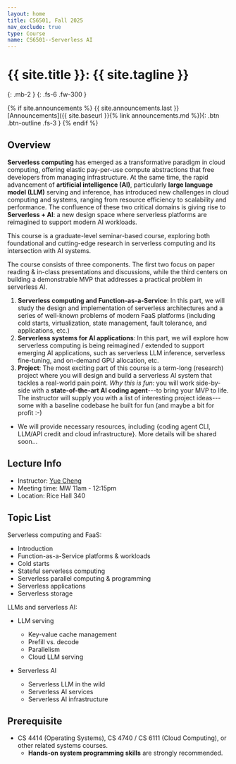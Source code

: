 ```yaml
---
layout: home
title: CS6501, Fall 2025
nav_exclude: true
type: Course
name: CS6501--Serverless AI
---
```


# {{ site.title }}: {{ site.tagline }}
{: .mb-2 }
{: .fs-6 .fw-300 }

{% if site.announcements %}
{{ site.announcements.last }}
 [Announcements]({{ site.baseurl }}{% link announcements.md %}){: .btn .btn-outline .fs-3 }
{% endif %}


## Overview

**Serverless computing** has emerged as a transformative paradigm in
cloud computing, offering elastic pay-per-use compute abstractions
that free developers from managing infrastructure. At the same time,
the rapid advancement of **artificial intelligence (AI)**,
particularly **large language model (LLM)** serving and inference,
has introduced new challenges in cloud computing and systems, ranging
from resource efficiency to scalability and performance. The
confluence of these two critical domains is giving rise to
**Serverless + AI**: a new design space where serverless platforms are
reimagined to support modern AI workloads.


This course is a graduate-level seminar-based course, exploring both
foundational and cutting-edge research in serverless computing and
its intersection with AI systems. 

The course consists of three components. The first two focus on paper
reading & in-class presentations and discussions, while the third
centers on building a demonstrable MVP that addresses a practical
problem in serverless AI.

1. **Serverless computing and Function-as-a-Service**: In this part, we
will study the design and implementation of serverless architectures
and a series of well-known problems of modern FaaS platforms
(including cold starts, virtualization, state management, fault
tolerance, and applications, etc.)
2. **Serverless systems for AI applications**: In this part, we will
explore how serverless computing is being reimagined / extended to
support emerging AI applications, such as serverless LLM inference,
serverless fine-tuning, and on-demand GPU allocation, etc.
3. **Project**: The most exciting part of this course is a term-long
(research) project where you will design and build a serverless AI
system that tackles a real-world pain point. *Why this is fun:* you
will work side-by-side with a **state-of-the-art AI coding
agent**---to bring your MVP to life. The instructor will supply you
with a list of interesting project ideas---some with a baseline
codebase he built for fun (and maybe a bit for profit :-)
  - We will provide necessary resources, including {coding agent CLI,
LLM/API credit and cloud infrastructure}. More details will be
shared soon... 


## Lecture Info

* Instructor: [Yue Cheng](https://tddg.github.io)
* Meeting time: MW 11am - 12:15pm
* Location: Rice Hall 340


## Topic List

Serverless computing and FaaS:

* Introduction
* Function-as-a-Service platforms & workloads
* Cold starts
* Stateful serverless computing
* Serverless parallel computing & programming
* Serverless applications
* Serverless storage


LLMs and serverless AI:

* LLM serving
  * Key-value cache management
  * Prefill vs. decode
  * Parallelism
  * Cloud LLM serving
  
* Serverless AI
  * Serverless LLM in the wild
  * Serverless AI services
  * Serverless AI infrastructure


## Prerequisite

* CS 4414 (Operating Systems), CS 4740 / CS 6111 (Cloud Computing), or other related systems courses. 
  * **Hands-on system programming skills** are strongly recommended.


